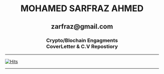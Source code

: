  <h1 align="center">
   MOHAMED SARFRAZ AHMED
 </h1>
 <h2 align="center">
 zarfraz@gmail.com<br>
 </h2>
 <h3 align="center">
  Crypto/Blochain Engagments <br>
  CoverLetter & C.V Repostiory
 </h3>
 
----

[![Hits](https://hits.seeyoufarm.com/api/count/incr/badge.svg?url=https%3A%2F%2Fgithub.com%2Fzarfraz%2FEngagement&count_bg=%2379C83D&title_bg=%23555555&icon=iconify.svg&icon_color=%23E7E7E7&title=Interests+&edge_flat=false)](https://hits.seeyoufarm.com)

----
